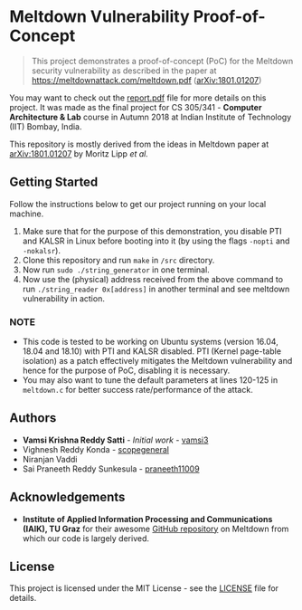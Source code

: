 # Meltdown Vulnerability Proof-of-Concept

> This project demonstrates a proof-of-concept (PoC) for the Meltdown security vulnerability as described in the paper at https://meltdownattack.com/meltdown.pdf ([arXiv:1801.01207](https://arxiv.org/abs/1801.01207))

You may want to check out the [report.pdf](/docs/report.pdf) file for more details on this project. It was made as the final project for CS 305/341 - **Computer Architecture & Lab** course in Autumn 2018 at Indian Institute of Technology (IIT) Bombay, India.

This repository is mostly derived from the ideas in Meltdown paper at [arXiv:1801.01207](https://arxiv.org/abs/1801.01207) by Moritz Lipp *et al.*

## Getting Started

Follow the instructions below to get our project running on your local machine.

1. Make sure that for the purpose of this demonstration, you disable PTI and KALSR in Linux before booting into it (by using the flags `-nopti`  and `-nokalsr`).
2. Clone this repository and run `make` in `/src` directory.
3. Now run `sudo ./string_generator` in one terminal.
4. Now use the (physical) address received from the above command to run `./string_reader 0x[address]` in another terminal and see meltdown vulnerability in action.

### NOTE

- This code is tested to be working on Ubuntu systems (version 16.04, 18.04 and 18.10) with PTI and KALSR disabled. PTI (Kernel page-table isolation) as a patch effectively mitigates the Meltdown vulnerability and hence for the purpose of PoC, disabling it is necessary.
- You may also want to tune the default parameters at lines 120-125 in `meltdown.c` for better success rate/performance of the attack.

## Authors

* **Vamsi Krishna Reddy Satti** - *Initial work* - [vamsi3](https://github.com/vamsi3)
* Vighnesh Reddy Konda - [scopegeneral](https://github.com/scopegeneral)
* Niranjan Vaddi
* Sai Praneeth Reddy Sunkesula - [praneeth11009](https://github.com/praneeth11009)

## Acknowledgements

- **Institute of Applied Information Processing and Communications (IAIK), TU Graz** for their awesome [GitHub repository](https://github.com/IAIK/meltdown) on Meltdown from which our code is largely derived.

## License

This project is licensed under the MIT License - see the [LICENSE](LICENSE) file for details.

